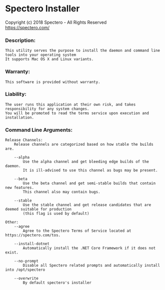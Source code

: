 
# Spectero Installer
Copyright (c) 2018 Spectero - All Rights Reserved  
https://spectero.com/  

### Description:  
    This utility serves the purpose to install the daemon and command line tools into your operating system  
    It supports Mac OS X and Linux variants.  
    
### Warranty:  
    This software is provided without warranty.  
    
### Liability:  
    The user runs this application at their own risk, and takes responsibility for any system changes.  
    You will be promoted to read the terms service upon execution and installation.      
    
### Command Line Arguments:  
    Release Channels:  
        Release channels are categorized based on how stable the builds are.  
        
        --alpha  
            Use the alpha channel and get bleeding edge builds of the daemon.  
            It is ill-advised to use this channel as bugs may be present.  
        
        --beta  
            Use the beta channel and get semi-stable builds that contain new features.  
            This channel also may contain bugs.  
            
        --stable  
            Use the stable channel and get release candidates that are deemed suitable for production  
            (this flag is used by default)  
        
    Other:  
        --agree  
            Agree to the Spectero Terms of Service located at https://spectero.com/tos.  
            
        --install-dotnet  
            Automatically install the .NET Core Framework if it does not exist.  
            
        --no-prompt  
            Disable all Spectero related prompts and automatically install into /opt/spectero

        --overwrite
            By default spectero's installer
        
